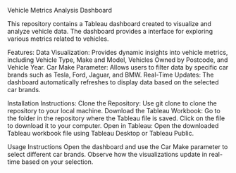 Vehicle Metrics Analysis Dashboard

This repository contains a Tableau dashboard created to visualize and analyze vehicle data. The dashboard provides a interface for exploring various metrics related to vehicles.

Features:
Data Visualization: Provides dynamic insights into vehicle metrics, including Vehicle Type, Make and Model, Vehicles Owned by Postcode, and Vehicle Year.
Car Make Parameter: Allows users to filter data by specific car brands such as Tesla, Ford, Jaguar, and BMW.
Real-Time Updates: The dashboard automatically refreshes to display data based on the selected car brands.

Installation Instructions:
Clone the Repository: Use git clone <repository-url> to clone the repository to your local machine.
Download the Tableau Workbook: Go to the folder in the repository where the Tableau file is saved. Click on the file to download it to your computer.
Open in Tableau: Open the downloaded Tableau workbook file using Tableau Desktop or Tableau Public.

Usage Instructions
Open the dashboard and use the Car Make parameter to select different car brands.
Observe how the visualizations update in real-time based on your selection.
